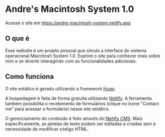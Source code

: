 # Andre's Macintosh System 1.0
Acesse o site em https://andre-macintosh-system.netlify.app

## O que é
Esse website é um projeto pessoal que simula a interface do sistema operacional Macintosh System 1.0.
Explore o site para conhecer mais sobre mim e se divertir interagindo com as funcionalidades adicionais.

## Como funciona
O site estático é gerado utilizando a framework [Hugo](https://gohugo.io).

A hospedagem é feita de forma gratuita utilizando [Netlify](https://www.netlify.com). A ferramenta também possibilita o recebimento de formulários (clique no ícone "Contact me" para acessar o formulário) nesse site estático.

O gerenciamento do conteúdo é feito através do [Netlify CMS](https://www.netlifycms.org). Mais especificamente, as janelas de texto podem ser editadas e criadas sem a necessidade de modificar código HTML.
